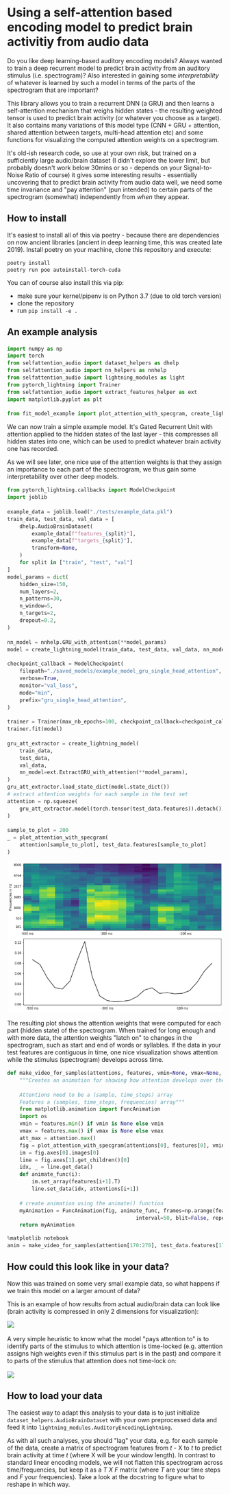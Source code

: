 # Using a self-attention based encoding model to predict brain activitiy from audio data

Do you like deep learning-based auditory encoding models?
Always wanted to train a deep recurrent model to predict brain activity from an auditory stimulus (i.e. spectrogram)?
Also interested in gaining some *interpretability* of whatever is learned by such a model in terms of the parts of the spectrogram that are important?

This library allows you to train a recurrent DNN (a GRU) and then learns a self-attention mechanism that weighs hidden states - the resulting weighted tensor is used to predict brain activity (or whatever you choose as a target).
It also contains many variations of this model type (CNN + GRU + attention, shared attention between targets, multi-head attention etc) and some functions for visualizing the computed attention weights on a spectrogram.

It's old-ish research code, so use at your own risk, but trained on a sufficiently large audio/brain dataset (I didn't explore the lower limit, but probably doesn't work below 30mins or so - depends on your Signal-to-Noise Ratio of course) it gives some interesting results - essentially uncovering that to predict brain activity from audio data well, we need some time invariance and "pay attention" (pun intended) to certain parts of the spectrogram (somewhat) independently from *when* they appear.

## How to install

It's easiest to install all of this via poetry - because there are dependencies on now ancient libraries (ancient in deep learning time, this was created late 2019).
Install poetry on your machine, clone this repository and execute:
```
poetry install
poetry run poe autoinstall-torch-cuda
```

You can of course also install this via pip:
* make sure your kernel/pipenv is on Python 3.7 (due to old torch version)
* clone the repository
* run `pip install -e .`

## An example analysis

```python
import numpy as np
import torch
from selfattention_audio import dataset_helpers as dhelp
from selfattention_audio import nn_helpers as nnhelp
from selfattention_audio import lightning_modules as light
from pytorch_lightning import Trainer
from selfattention_audio import extract_features_helper as ext
import matplotlib.pyplot as plt

from fit_model_example import plot_attention_with_specgram, create_lightning_model
```

We can now train a simple example model. It's Gated Recurrent Unit with attention applied to the hidden states of the last layer - this compresses all hidden states into one, which can be used to predict whatever brain activity one has recorded.

As we will see later, one nice use of the attention weights is that they assign an importance to each part of the spectrogram, we thus gain some interpretability over other deep models.


```python
from pytorch_lightning.callbacks import ModelCheckpoint
import joblib

example_data = joblib.load("./tests/example_data.pkl")
train_data, test_data, val_data = [
    dhelp.AudioBrainDataset(
        example_data[f"features_{split}"],
        example_data[f"targets_{split}"],
        transform=None,
    )
    for split in ["train", "test", "val"]
]
model_params = dict(
    hidden_size=150,
    num_layers=2,
    n_patterns=30,
    n_window=5,
    n_targets=2,
    dropout=0.2,
)

nn_model = nnhelp.GRU_with_attention(**model_params)
model = create_lightning_model(train_data, test_data, val_data, nn_model=nn_model)

checkpoint_callback = ModelCheckpoint(
    filepath="./saved_models/example_model_gru_single_head_attention",
    verbose=True,
    monitor="val_loss",
    mode="min",
    prefix="gru_single_head_attention",
)

trainer = Trainer(max_nb_epochs=100, checkpoint_callback=checkpoint_callback)
trainer.fit(model)

gru_att_extractor = create_lightning_model(
    train_data,
    test_data,
    val_data,
    nn_model=ext.ExtractGRU_with_attention(**model_params),
)
gru_att_extractor.load_state_dict(model.state_dict())
# extract attention weights for each sample in the test set
attention = np.squeeze(
    gru_att_extractor.model(torch.tensor(test_data.features)).detach().numpy()
)

sample_to_plot = 200
_ = plot_attention_with_specgram(
    attention[sample_to_plot], test_data.features[sample_to_plot]
)

```
![png](example_analysis_files/example_analysis_3_14.png)


The resulting plot shows the attention weights that were computed for each part (hidden state) of the spectrogram.
When trained for long enough and with more data, the attention weights "latch on" to changes in the spectrogram, such as start and end of words or syllables.
If the data in your test features are contiguous in time, one nice visualization shows attention while the stimulus (spectrogram) develops across time.


```python
def make_video_for_samples(attentions, features, vmin=None, vmax=None, interval=30):
    """Creates an animation for showing how attention develops over the features
    
    Attentions need to be a (sample, time_steps) array
    Features a (samples, time_steps, frequencies) array"""
    from matplotlib.animation import FuncAnimation
    import os
    vmin = features.min() if vmin is None else vmin
    vmax = features.max() if vmax is None else vmax
    att_max = attention.max()
    fig = plot_attention_with_specgram(attentions[0], features[0], vmin=vmin, vmax=vmax, att_max=att_max)
    im = fig.axes[0].images[0]
    line = fig.axes[1].get_children()[0]
    idx, _ = line.get_data()
    def animate_func(i):
        im.set_array(features[i+1].T)
        line.set_data(idx, attentions[i+1])

    # create animation using the animate() function
    myAnimation = FuncAnimation(fig, animate_func, frames=np.arange(features.shape[0]-1), \
                                          interval=50, blit=False, repeat=True)
    return myAnimation
```


```python
%matplotlib notebook
anim = make_video_for_samples(attention[170:270], test_data.features[170:270])
```

## How could this look like in your data?

Now this was trained on some very small example data, so what happens if we train this model on a larger amount of data?

This is an example of how results from actual audio/brain data can look like (brain activity is compressed in only 2 dimensions for visualization):

![](animation_attention_19800.gif)

A very simple heuristic to know what the model "pays attention to" is to identify parts of the stimulus to which attention is time-locked (e.g. attention assigns high weights even if this stimulus part is in the past) and compare it to parts of the stimulus that attention does not time-lock on:

<img src="http://mjboos.github.io/files/average_spec.png" width="550" align="center">

## How to load your data

The easiest way to adapt this analysis to your data is to just initialize `dataset_helpers.AudioBrainDataset` with your own preprocessed data and feed it into `lightning_modules.AuditoryEncodingLightning`.

As with all such analyses, you should "lag" your data, e.g. for each sample of the data, create a matrix of spectrogram features from *t* - X to *t* to predict brain activity at time *t* (where X will be your window length). In contrast to standard linear encoding models, we will not flatten this spectrogram across time/frequencies, but keep it as a *T X F* matrix (where *T* are your time steps and *F* your frequencies).
Take a look at the docstring to figure what to reshape in which way.

